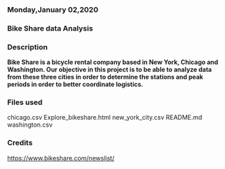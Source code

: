### Monday,January 02,2020


### Bike Share data Analysis


### Description
**Bike Share is a bicycle rental company based in New York, Chicago and Washington.
Our objective in this project is to be able to analyze data from these three cities
in order to determine the stations and peak periods in order to better coordinate logistics.**

### Files used

chicago.csv
Explore_bikeshare.html
new_york_city.csv
README.md
washington.csv

### Credits
https://www.bikeshare.com/newslist/
